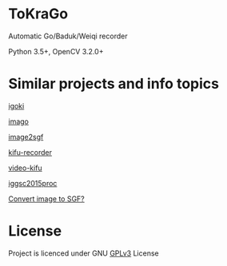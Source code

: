 # ToKraGo
Automatic Go/Baduk/Weiqi recorder

Python 3.5+, OpenCV 3.2.0+


# Similar projects and info topics

[igoki](https://github.com/CmdrDats/igoki)

[imago](https://github.com/tomasmcz/imago)

[image2sgf](https://github.com/v01d-cypher/image2sgf)

[kifu-recorder](https://github.com/leonardost/kifu-recorder)

[video-kifu](http://www.oipaz.net/VideoKifu.html)

[iggsc2015proc](https://github.com/pasky/iggsc2015proc/blob/master/Carta-Corsolini.pdf)

[Convert image to SGF?](https://www.reddit.com/r/baduk/comments/4007bc/convert_image_to_sgf/?)






# License
Project is licenced under GNU [GPLv3](https://www.gnu.org/licenses/gpl-3.0.en.html) License
